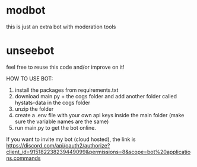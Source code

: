 # modbot
this is just an extra bot with moderation tools

# unseebot
feel free to reuse this code and/or improve on it!

HOW TO USE BOT:
1. install the packages from requirements.txt
2. download main.py + the cogs folder and add another folder called hystats-data in the cogs folder
3. unzip the folder
4. create a .env file with your own api keys inside the main folder (make sure the variable names are the same)
5. run main.py to get the bot online.

If you want to invite my bot (cloud hosted), the link is https://discord.com/api/oauth2/authorize?client_id=915182238239449099&permissions=8&scope=bot%20applications.commands
